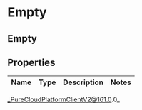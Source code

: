 # Empty

## Empty

## Properties

|Name | Type | Description | Notes|
|------------ | ------------- | ------------- | -------------|



_PureCloudPlatformClientV2@161.0.0_
